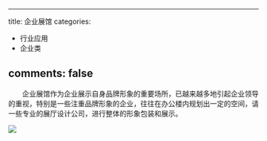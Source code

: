 
---
title: 企业展馆
categories:
- 行业应用
- 企业类

comments: false
---


　　企业展馆作为企业展示自身品牌形象的重要场所，已越来越多地引起企业领导的重视，特别是一些注重品牌形象的企业，往往在办公楼内规划出一定的空间，请一些专业的展厅设计公司，进行整体的形象包装和展示。

<img src="/css/images/VRchangguan/13.png">


